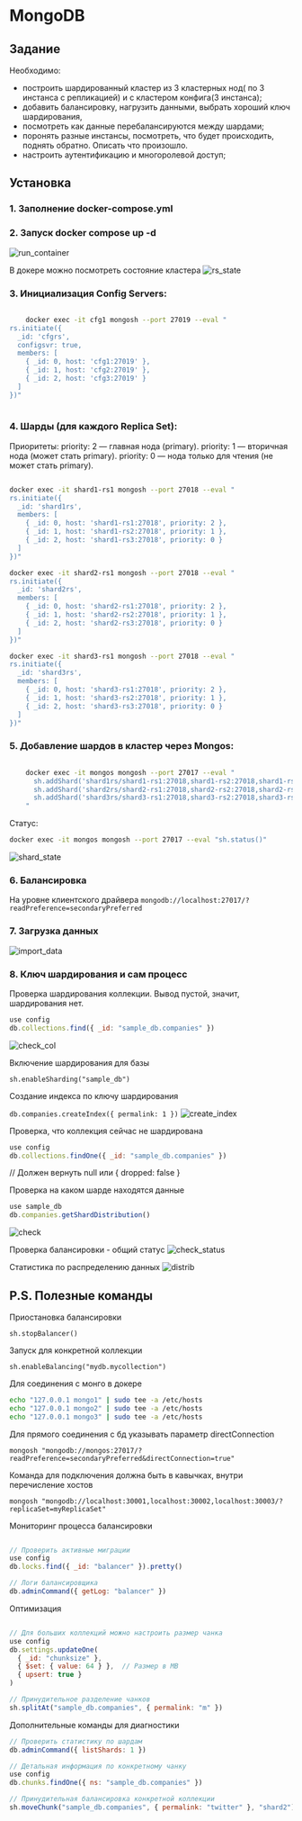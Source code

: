 # MongoDB

## Задание

Необходимо:

- построить шардированный кластер из 3 кластерных нод( по 3 инстанса с репликацией) и с кластером конфига(3 инстанса);
- добавить балансировку, нагрузить данными, выбрать хороший ключ шардирования, 
- посмотреть как данные перебалансируются между шардами;
- поронять разные инстансы, посмотреть, что будет происходить, поднять обратно. Описать что произошло.
- настроить аутентификацию и многоролевой доступ;


## Установка

### 1. Заполнение docker-compose.yml 

### 2. Запуск docker compose up -d

![run_container](pictures/4_1_run_rs.png)

В докере можно посмотреть состояние кластера
![rs_state](pictures/4_2_rs_state.png)

### 3. Инициализация Config Servers:
```bash

    docker exec -it cfg1 mongosh --port 27019 --eval "
rs.initiate({
  _id: 'cfgrs',
  configsvr: true,
  members: [
    { _id: 0, host: 'cfg1:27019' },
    { _id: 1, host: 'cfg2:27019' },
    { _id: 2, host: 'cfg3:27019' }
  ]
})"
    
```
### 4. Шарды (для каждого Replica Set):

Приоритеты:
    priority: 2 — главная нода (primary).
    priority: 1 — вторичная нода (может стать primary).
    priority: 0 — нода только для чтения (не может стать primary).


```bash

docker exec -it shard1-rs1 mongosh --port 27018 --eval "
rs.initiate({
  _id: 'shard1rs',
  members: [
    { _id: 0, host: 'shard1-rs1:27018', priority: 2 },
    { _id: 1, host: 'shard1-rs2:27018', priority: 1 },
    { _id: 2, host: 'shard1-rs3:27018', priority: 0 }
  ]
})"

docker exec -it shard2-rs1 mongosh --port 27018 --eval "
rs.initiate({
  _id: 'shard2rs',
  members: [
    { _id: 0, host: 'shard2-rs1:27018', priority: 2 },
    { _id: 1, host: 'shard2-rs2:27018', priority: 1 },
    { _id: 2, host: 'shard2-rs3:27018', priority: 0 }
  ]
})"

docker exec -it shard3-rs1 mongosh --port 27018 --eval "
rs.initiate({
  _id: 'shard3rs',
  members: [
    { _id: 0, host: 'shard3-rs1:27018', priority: 2 },
    { _id: 1, host: 'shard3-rs2:27018', priority: 1 },
    { _id: 2, host: 'shard3-rs3:27018', priority: 0 }
  ]
})"
```

### 5. Добавление шардов в кластер через Mongos:
```bash

    docker exec -it mongos mongosh --port 27017 --eval "
      sh.addShard('shard1rs/shard1-rs1:27018,shard1-rs2:27018,shard1-rs3:27018');
      sh.addShard('shard2rs/shard2-rs1:27018,shard2-rs2:27018,shard2-rs3:27018');
      sh.addShard('shard3rs/shard3-rs1:27018,shard3-rs2:27018,shard3-rs3:27018');
    "
```

Статус:
```bash
docker exec -it mongos mongosh --port 27017 --eval "sh.status()"
```
![shard_state](pictures/4_3_shard_state.png)

### 6. Балансировка

На уровне клиентского драйвера
```mongodb://localhost:27017/?readPreference=secondaryPreferred```

### 7. Загрузка данных
![import_data](pictures/4_4_import_data.png)

### 8. Ключ шардирования и сам процесс

Проверка шардирования коллекции. Вывод пустой, значит, шардирования нет.
```javascript
use config
db.collections.find({ _id: "sample_db.companies" })
```

![check_col](pictures/4_5_check_col.png)


Включение шардирования для базы

```sh.enableSharding("sample_db")```

Создание индекса по ключу шардирования

```db.companies.createIndex({ permalink: 1 })```
![create_index](pictures/4_6_index.png)


Проверка, что коллекция сейчас не шардирована

```javascript
use config
db.collections.findOne({ _id: "sample_db.companies" })
```
// Должен вернуть null или { dropped: false }

Проверка на каком шарде находятся данные

```javascript
use sample_db
db.companies.getShardDistribution()
```
![check](pictures/4_7_check.png)

Проверка балансировки - общий статус 
![check_status](pictures/4_8_companies.png)

Статистика по распределению данных
![distrib](pictures/4_9_distrib.png)



## P.S. Полезные команды
Приостановка балансировки

```sh.stopBalancer()```

Запуск для конкретной коллекции

```sh.enableBalancing("mydb.mycollection")```


Для соединения с монго в докере
``` bash
echo "127.0.0.1 mongo1" | sudo tee -a /etc/hosts
echo "127.0.0.1 mongo2" | sudo tee -a /etc/hosts
echo "127.0.0.1 mongo3" | sudo tee -a /etc/hosts
```

Для прямого соединения с бд указывать параметр directConnection

```mongosh "mongodb://mongos:27017/?readPreference=secondaryPreferred&directConnection=true"```

Команда для подключения должна быть в кавычках, внутри перечисление хостов

```mongosh "mongodb://localhost:30001,localhost:30002,localhost:30003/?replicaSet=myReplicaSet"```

Мониторинг процесса балансировки
```javascript

// Проверить активные миграции
use config
db.locks.find({ _id: "balancer" }).pretty()

// Логи балансировщика
db.adminCommand({ getLog: "balancer" })
```

Оптимизация 
```javascript

// Для больших коллекций можно настроить размер чанка
use config
db.settings.updateOne(
  { _id: "chunksize" },
  { $set: { value: 64 } },  // Размер в MB
  { upsert: true }
)

// Принудительное разделение чанков
sh.splitAt("sample_db.companies", { permalink: "m" }) 
```

Дополнительные команды для диагностики

```javascript
// Проверить статистику по шардам
db.adminCommand({ listShards: 1 })

// Детальная информация по конкретному чанку
use config
db.chunks.findOne({ ns: "sample_db.companies" })

// Принудительная балансировка конкретной коллекции
sh.moveChunk("sample_db.companies", { permalink: "twitter" }, "shard2")
```